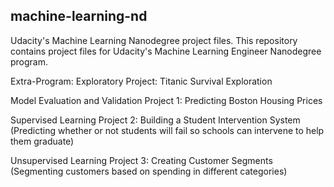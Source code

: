 ## machine-learning-nd

Udacity's Machine Learning Nanodegree project files.
This repository contains project files for Udacity's Machine Learning Engineer Nanodegree program.

Extra-Program:
Exploratory Project: Titanic Survival Exploration

Model Evaluation and Validation 
Project 1: Predicting Boston Housing Prices

Supervised Learning 
Project 2: Building a Student Intervention System (Predicting whether or not students will fail so schools can intervene to help them graduate)

Unsupervised Learning 
Project 3: Creating Customer Segments (Segmenting customers based on spending in different categories)


